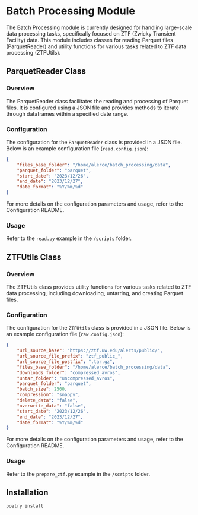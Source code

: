 # Batch Processing Module

The Batch Processing module is currently designed for handling large-scale data processing tasks, specifically focused on ZTF (Zwicky Transient Facility) data. This module includes classes for reading Parquet files (ParquetReader) and utility functions for various tasks related to ZTF data processing (ZTFUtils).

## ParquetReader Class

### Overview

The ParquetReader class facilitates the reading and processing of Parquet files. It is configured using a JSON file and provides methods to iterate through dataframes within a specified date range.

### Configuration

The configuration for the `ParquetReader` class is provided in a JSON file. 
Below is an example configuration file (`read.config.json`):

```json
{
    "files_base_folder": "/home/alerce/batch_processing/data",
    "parquet_folder": "parquet",
    "start_date": "2023/12/26",
    "end_date": "2023/12/27",
    "date_format": "%Y/%m/%d"
}
```

For more details on the configuration parameters and usage, refer to the Configuration README.

### Usage
Refer to the `read.py` example in the `/scripts` folder.

## ZTFUtils Class

### Overview

The ZTFUtils class provides utility functions for various tasks related to ZTF data processing, including downloading, untarring, and creating Parquet files.

### Configuration

The configuration for the `ZTFUtils` class is provided in a JSON file. Below is an example configuration file (`raw.config.json`):

```json
{
    "url_source_base": "https://ztf.uw.edu/alerts/public/",
    "url_source_file_prefix": "ztf_public_",
    "url_source_file_postfix": ".tar.gz",
    "files_base_folder": "/home/alerce/batch_processing/data",
    "downloads_folder": "compressed_avros",
    "untar_folder": "uncompressed_avros",
    "parquet_folder": "parquet",
    "batch_size": 2500,
    "compression": "snappy",
    "delete_data": "false",
    "overwrite_data": "false",
    "start_date": "2023/12/26",
    "end_date": "2023/12/27",
    "date_format": "%Y/%m/%d"
}
```

For more details on the configuration parameters and usage, refer to the Configuration README.

### Usage
Refer to the `prepare_ztf.py` example in the `/scripts` folder.

## Installation

`poetry install`
